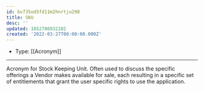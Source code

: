 ```yaml
---
id: bv735od5fd11m2hnrtju298
title: SKU
desc: ''
updated: 1652786932202
created: '2022-03-27T00:00:00.000Z'
---
```


- Type: [[Acronym]]

---

Acronym for Stock Keeping Unit. Often used to discuss the specific offerings a Vendor makes available for sale, each resulting in a specific set of entitlements that grant the user specific rights to use the application.
